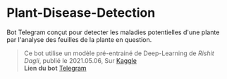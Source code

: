 # Plant-Disease-Detection

Bot Telegram conçut pour detecter les maladies potentielles d'une plante par l'analyse des feuilles de la plante en question.

> Ce bot utilise un modèle pré-entrainé de Deep-Learning de _Rishit Dagli_, publié le 2021.05.06, Sur [Kaggle](https://www.kaggle.com/models/rishitdagli/plant-disease) \
> **Lien du bot** [Telegram](t.me/PlantDiBot)
